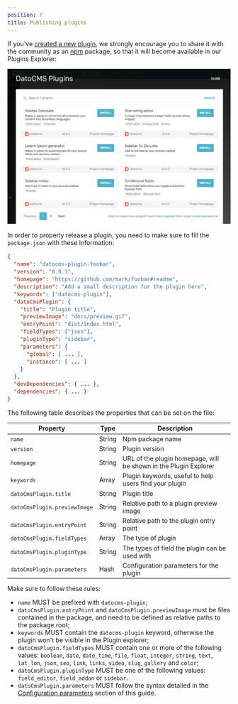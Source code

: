 ```yaml
---
position: 7
title: Publishing plugins
---
```


If you've [created a new plugin](/docs/plugins/creating-a-new-plugin/), we strongly encourage you to share it with the community as an [npm](https://www.npmjs.com/) package, so that it will become available in our Plugins Explorer:

![foo](../images/plugins/explorer.png)

In order to properly release a plugin, you need to make sure to fill the `package.json` with these information:

```json
{
  "name": "datocms-plugin-foobar",
  "version": "0.0.1",
  "homepage": "https://github.com/mark/foobar#readme",
  "description": "Add a small description for the plugin here",
  "keywords": ["datocms-plugin"],
  "datoCmsPlugin": {
    "title": "Plugin title",
    "previewImage": "docs/preview.gif",
    "entryPoint": "dist/index.html",
    "fieldTypes": ["json"],
    "pluginType": "sidebar",
    "parameters": {
      "global": [ ... ],
      "instance": [ ... ]
    }
  },
  "devDependencies": { ... },
  "dependencies": { ... }
}
```

The following table describes the properties that can be set on the file:

Property                     | Type           | Description
-----------------------------|----------------|------------
`name`                       | String         | Npm package name
`version`                    | String         | Plugin version
`homepage`                   | String         | URL of the plugin homepage, will be shown in the Plugin Explorer
`keywords`                   | Array<String>  | Plugin keywords, useful to help users find your plugin
`datoCmsPlugin.title`        | String         | Plugin title
`datoCmsPlugin.previewImage` | String         | Relative path to a plugin preview image
`datoCmsPlugin.entryPoint`   | String         | Relative path to the plugin entry point
`datoCmsPlugin.fieldTypes`   | Array<String>  | The type of plugin
`datoCmsPlugin.pluginType`   | String         | The types of field the plugin can be used with
`datoCmsPlugin.parameters`   | Hash           | Configuration parameters for the plugin

Make sure to follow these rules:

* `name` MUST be prefixed with `datocms-plugin`;
* `datoCmsPlugin.entryPoint` and `datoCmsPlugin.previewImage` must be files contained in the package, and need to be defined as relative paths to the package root;
* `keywords` MUST contain the `datocms-plugin` keyword, otherwise the plugin won't be visible in the Plugin explorer;
* `datoCmsPlugin.fieldTypes` MUST contain one or more of the following values: `boolean`, `date`, `date_time`, `file`, `float`, `integer`, `string`, `text`, `lat_lon`, `json`, `seo`, `link`, `links`, `video`, `slug`, `gallery` and `color`;
* `datoCmsPlugin.pluginType` MUST be one of the following values: `field_editor`, `field_addon` or `sidebar`.
* `datoCmsPlugin.parameters` MUST follow the syntax detailed in the [Configuration parameters](/docs/plugins/creating-a-new-plugin/#configuration-parameters) section of this guide.
